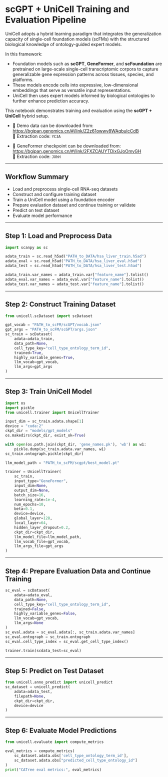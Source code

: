 # scGPT + UniCell Training and Evaluation Pipeline

UniCell adopts a hybrid learning paradigm that integrates the generalization capacity
of single-cell foundation models (scFMs) with the structured biological knowledge of
ontology-guided expert models.

In this framework:
- Foundation models such as **scGPT**, **GeneFormer**, and **scFoundation** are pretrained
  on large-scale single-cell transcriptomic corpora to capture generalizable gene expression
  patterns across tissues, species, and platforms.
- These models encode cells into expressive, low-dimensional embeddings that serve as
  versatile input representations.
- UniCell then uses expert models informed by biological ontologies to further enhance prediction accuracy.

This notebook demonstrates training and evaluation using the **scGPT + UniCell** hybrid setup.

- 📂 Demo data can be downloaded from:  
https://bgipan.genomics.cn/#/link/Z2z61owwv8WAqbuIcCdB  
🔑 Extraction code: `YC3A`

- 📂 GeneFormer checkpoint can be downloaded from:  
https://bgipan.genomics.cn/#/link/2FXZCAUYTDixGJoOmvGH  
🔑 Extraction code: `JXhH`

---

## Workflow Summary
- Load and preprocess single-cell RNA-seq datasets
- Construct and configure training dataset
- Train a UniCell model using a foundation encoder
- Prepare evaluation dataset and continue training or validate
- Predict on test dataset
- Evaluate model performance

---

## Step 1: Load and Preprocess Data

```python
import scanpy as sc

adata_train = sc.read_h5ad("PATH_to_DATA/hsa_liver_train.h5ad")
adata_eval = sc.read_h5ad("PATH_to_DATA/hsa_liver_eval.h5ad")
adata_test = sc.read_h5ad("PATH_to_DATA/hsa_liver_test.h5ad")

adata_train.var_names = adata_train.var["feature_name"].tolist()
adata_eval.var_names = adata_eval.var["feature_name"].tolist()
adata_test.var_names = adata_test.var["feature_name"].tolist()
```

---

## Step 2: Construct Training Dataset

```python
from unicell.scDataset import scDataset

gpt_vocab = "PATH_to_scFM/scGPT/vocab.json"
gpt_args = "PATH_to_scFM/scGPT/args.json"
sc_train = scDataset(
    adata=adata_train,
    data_path=None,
    cell_type_key="cell_type_ontology_term_id",
    trained=True,
    highly_variable_genes=True,
    llm_vocab=gpt_vocab,
    llm_args=gpt_args
)
```

---

## Step 3: Train UniCell Model

```python
import os
import pickle
from unicell.trainer import UnicellTrainer

input_dim = sc_train.adata.shape[1]
device = "cuda:2"
ckpt_dir = "models/gpt_models"
os.makedirs(ckpt_dir, exist_ok=True)

with open(os.path.join(ckpt_dir, 'gene_names.pk'), 'wb') as w1:
    pickle.dump(sc_train.adata.var_names, w1)
sc_train.ontograph.pickle(ckpt_dir)

llm_model_path = "PATH_to_scFM/scgpt/best_model.pt"

trainer = UnicellTrainer(
    sc_train,
    input_type="GeneFormer",
    input_dim=None,
    output_dim=None,
    batch_size=16,
    learning_rate=1e-4,
    num_epochs=10,
    beta=0.1,
    device=device,
    global_layer=128,
    local_layer=64,
    hidden_layer_dropout=0.2,
    ckpt_dir=ckpt_dir,
    llm_model_file=llm_model_path,
    llm_vocab_file=gpt_vocab,
    llm_args_file=gpt_args
)
```

---

## Step 4: Prepare Evaluation Data and Continue Training

```python
sc_eval = scDataset(
    adata=adata_eval,
    data_path=None,
    cell_type_key="cell_type_ontology_term_id",
    trained=False,
    highly_variable_genes=False,
    llm_vocab=gpt_vocab,
    llm_args=None
)
sc_eval.adata = sc_eval.adata[:, sc_train.adata.var_names]
sc_eval.ontograph = sc_train.ontograph
sc_eval.cell_type_index = sc_eval.get_cell_type_index()

trainer.train(scdata_test=sc_eval)
```

---

## Step 5: Predict on Test Dataset

```python
from unicell.anno_predict import unicell_predict
sc_dataset = unicell_predict(
    adata=adata_test,
    filepath=None,
    ckpt_dir=ckpt_dir,
    device=device
)
```

---

## Step 6: Evaluate Model Predictions

```python
from unicell.evaluate import compute_metrics

eval_metrics = compute_metrics(
    sc_dataset.adata.obs['cell_type_ontology_term_id'],
    sc_dataset.adata.obs["predicted_cell_type_ontology_id"]
)
print("CATree eval metrics:", eval_metrics)
```
